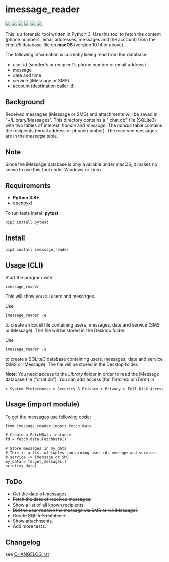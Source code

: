 # imessage_reader

![](img/license-MIT-green.svg) ![](img/python-3.8-blue.svg) ![](https://img.shields.io/github/last-commit/niftycode/imessage_reader.svg?style=flat) ![](https://img.shields.io/github/issues/niftycode/imessage_reader.svg?style=flat) ![](https://img.shields.io/travis/niftycode/imessage_reader/master) ![](https://img.shields.io/pypi/v/imessage_reader)

This is a forensic tool written in Python 3. Use this tool to fetch the content (phone numbers, email addresses,
messages and the account) from the *chat.db* database file on **macOS** (version 10.14 or above).

The following information is currently being read from the database:

* user id (sender's or recipient's phone number or email address)
* message
* date and time
* service (iMessage or SMS)
* account (destination caller id)

## Background

Received messages (iMessage or SMS) and attachments will be saved in "~/Library/Messages". This directory contains a "
chat.db" file (SQLite3) with two tables of interest: *handle* and *message*. The *handle* table contains the
recipients (email address or phone number). The received messages are in the *message* table.

## Note

Since the iMessage database is only available under macOS, it makes no sense to use this tool under Windows or Linux.

## Requirements

* **Python 3.8+**
* openpyxl

To run tests install **pytest**:

    pip3 install pytest

## Install

    pip3 install imessage_reader

## Usage (CLI)

Start the program with:

    imessage_reader

This will show you all users and messages.

Use

    imessage_reader -e

to create an Excel file containing users, messages, date and service (SMS or iMessage). The file will be stored in the
Desktop folder.

Use

    imessage_reader -s

to create a SQLite3 database containing users, messages, date and service (SMS or iMessage). The file will be stored in
the Desktop folder.

**Note**: You need access to the *Library* folder in order to read the iMessage database file ("chat.db"). You can add
access (for *Terminal* or *iTerm*) in

    > System Preferences > Security & Privacy > Privacy > Full Disk Access

## Usage (import module)

To get the messages use following code:

    from imessage_reader import fetch_data

    # Create a FetchData instance
    fd = fetch_data.FetchData()

    # Store messages in my_data
    # This is a list of tuples containing user id, message and service.
    # service -> iMessage or SMS
    my_data = fd.get_messages()
    print(my_data)

## ToDo

* ~~Get the date of messages~~
* ~~Fetch the date of received messages.~~
* Show a list of all known recipients.
* ~~Did the user receive the message via SMS or via iMessage?~~
* ~~Create SQLite3 database.~~
* Show attachments.
* Add more tests.

## Changelog

see [CHANGELOG.rst](https://github.com/niftycode/imessage_reader/blob/master/CHANGELOG.rst)
